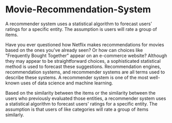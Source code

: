 # Movie-Recommendation-System
A recommender system uses a statistical algorithm to forecast users’ ratings for a specific entity. The assumption is users will rate a group of items.  

Have you ever questioned how Netflix makes recommendations for movies based on the ones you've already seen? Or how can choices like "Frequently Bought Together" appear on an e-commerce website? Although they may appear to be straightforward choices, a sophisticated statistical method is used to forecast these suggestions. Recommendation engines, recommendation systems, and recommender systems are all terms used to describe these systems. A recommender system is one of the most well-known uses of data science and machine learning.

Based on the similarity between the items or the similarity between the users who previously evaluated those entities, a recommender system uses a statistical algorithm to forecast users' ratings for a specific entity. The assumption is that users of like categories will rate a group of items similarly.
